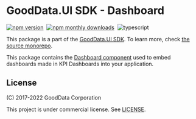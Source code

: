 # GoodData.UI SDK - Dashboard

[![npm version](https://img.shields.io/npm/v/@gooddata/sdk-ui-dashboard)](https://www.npmjs.com/@gooddata/sdk-ui-dashboard)&nbsp;
[![npm monthly downloads](https://img.shields.io/npm/dm/@gooddata/sdk-ui-dashboard)](https://npmcharts.com/compare/@gooddata/sdk-ui-dashboard?minimal=true)&nbsp;
![typescript](https://img.shields.io/badge/typescript-first-blue?logo=typescript)

This package is a part of the [GoodData.UI SDK](https://sdk.gooddata.com/gooddata-ui/docs/about_gooddataui.html).
To learn more, check [the source monorepo](https://github.com/gooddata/gooddata-ui-sdk).

This package contains the [Dashboard component](https://sdk.gooddata.com/gooddata-ui/docs/dashboard_intro.html) used to embed dashboards made in KPI Dashboards into your application.

## License

(C) 2017-2022 GoodData Corporation

This project is under commercial license. See [LICENSE](https://github.com/gooddata/gooddata-ui-sdk/blob/master/libs/sdk-ui-all/LICENSE).
